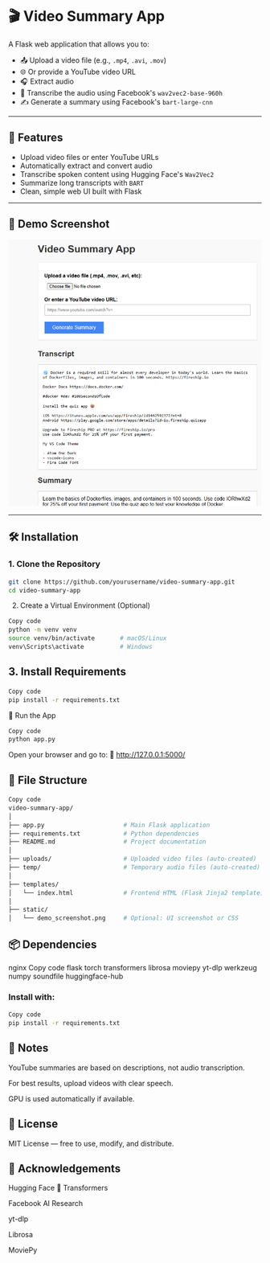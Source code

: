 # 🎬 Video Summary App

A Flask web application that allows you to:

- 📤 Upload a video file (e.g., `.mp4`, `.avi`, `.mov`)
- 🌐 Or provide a YouTube video URL
- 🎧 Extract audio
- 🧠 Transcribe the audio using Facebook's `wav2vec2-base-960h`
- ✍️ Generate a summary using Facebook's `bart-large-cnn`

---

## 🧠 Features

- Upload video files or enter YouTube URLs
- Automatically extract and convert audio
- Transcribe spoken content using Hugging Face's `Wav2Vec2`
- Summarize long transcripts with `BART`
- Clean, simple web UI built with Flask

---

## 🚀 Demo Screenshot

![screenshot](static/screenshot.png) <!-- Add your own screenshot if available -->

---

## 🛠️ Installation

### 1. Clone the Repository

```bash
git clone https://github.com/yourusername/video-summary-app.git
cd video-summary-app
```
2. Create a Virtual Environment (Optional)
```bash
Copy code
python -m venv venv
source venv/bin/activate       # macOS/Linux
venv\Scripts\activate          # Windows
```
## 3. Install Requirements
```bash
Copy code
pip install -r requirements.txt
```
🏁 Run the App
```bash
Copy code
python app.py
```
Open your browser and go to:
📍 http://127.0.0.1:5000/

## 📁 File Structure
```bash
Copy code
video-summary-app/
│
├── app.py                      # Main Flask application
├── requirements.txt            # Python dependencies
├── README.md                   # Project documentation
│
├── uploads/                    # Uploaded video files (auto-created)
├── temp/                       # Temporary audio files (auto-created)
│
├── templates/
│   └── index.html              # Frontend HTML (Flask Jinja2 template)
│
├── static/
│   └── demo_screenshot.png     # Optional: UI screenshot or CSS
```
## 📦 Dependencies
nginx
Copy code
flask
torch
transformers
librosa
moviepy
yt-dlp
werkzeug
numpy
soundfile
huggingface-hub

### Install with:

```bash
Copy code
pip install -r requirements.txt
```
## 📌 Notes
YouTube summaries are based on descriptions, not audio transcription.

For best results, upload videos with clear speech.

GPU is used automatically if available.

## 🤝 License
MIT License — free to use, modify, and distribute.

## 💬 Acknowledgements
Hugging Face 🤗 Transformers

Facebook AI Research

yt-dlp

Librosa

MoviePy

